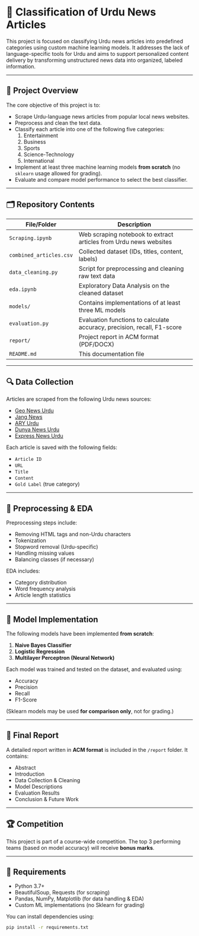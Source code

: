 # 📰 Classification of Urdu News Articles

This project is focused on classifying Urdu news articles into predefined categories using custom machine learning models. It addresses the lack of language-specific tools for Urdu and aims to support personalized content delivery by transforming unstructured news data into organized, labeled information.

---

## 📌 Project Overview

The core objective of this project is to:

- Scrape Urdu-language news articles from popular local news websites.
- Preprocess and clean the text data.
- Classify each article into one of the following five categories:
  1. Entertainment
  2. Business
  3. Sports
  4. Science-Technology
  5. International
- Implement at least three machine learning models **from scratch** (no `sklearn` usage allowed for grading).
- Evaluate and compare model performance to select the best classifier.

---

## 🗂️ Repository Contents

| File/Folder           | Description                                                                 |
|-----------------------|-----------------------------------------------------------------------------|
| `Scraping.ipynb`      | Web scraping notebook to extract articles from Urdu news websites           |
| `combined_articles.csv` | Collected dataset (IDs, titles, content, labels)                            |
| `data_cleaning.py`    | Script for preprocessing and cleaning raw text data                         |
| `eda.ipynb`           | Exploratory Data Analysis on the cleaned dataset                            |
| `models/`             | Contains implementations of at least three ML models                        |
| `evaluation.py`       | Evaluation functions to calculate accuracy, precision, recall, F1-score     |
| `report/`             | Project report in ACM format (PDF/DOCX)                                     |
| `README.md`           | This documentation file                                                     |

---

## 🔍 Data Collection

Articles are scraped from the following Urdu news sources:

- [Geo News Urdu](https://urdu.geo.tv)
- [Jang News](https://jang.com.pk)
- [ARY Urdu](https://urdu.arynews.tv)
- [Dunya News Urdu](https://dunya.com.pk)
- [Express News Urdu](https://express.pk)

Each article is saved with the following fields:
- `Article ID`
- `URL`
- `Title`
- `Content`
- `Gold Label` (true category)

---

## 🔧 Preprocessing & EDA

Preprocessing steps include:

- Removing HTML tags and non-Urdu characters
- Tokenization
- Stopword removal (Urdu-specific)
- Handling missing values
- Balancing classes (if necessary)

EDA includes:
- Category distribution
- Word frequency analysis
- Article length statistics

---

## 🧠 Model Implementation

The following models have been implemented **from scratch**:
1. **Naive Bayes Classifier**
2. **Logistic Regression**
3. **Multilayer Perceptron (Neural Network)**

Each model was trained and tested on the dataset, and evaluated using:

- Accuracy
- Precision
- Recall
- F1-Score

(Sklearn models may be used **for comparison only**, not for grading.)

---

## 🏁 Final Report

A detailed report written in **ACM format** is included in the `/report` folder. It contains:

- Abstract
- Introduction
- Data Collection & Cleaning
- Model Descriptions
- Evaluation Results
- Conclusion & Future Work

---

## 🏆 Competition

This project is part of a course-wide competition. The top 3 performing teams (based on model accuracy) will receive **bonus marks**.

---

## 📌 Requirements

- Python 3.7+
- BeautifulSoup, Requests (for scraping)
- Pandas, NumPy, Matplotlib (for data handling & EDA)
- Custom ML implementations (no Sklearn for grading)

You can install dependencies using:

```bash
pip install -r requirements.txt
